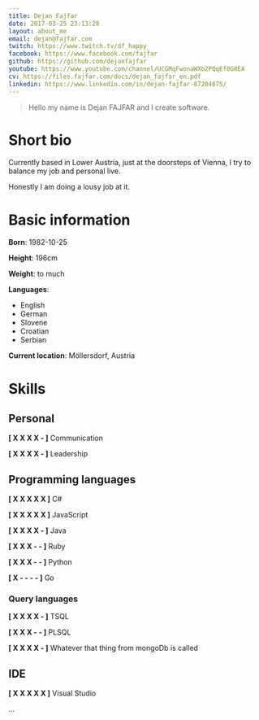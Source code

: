 ```yaml
---
title: Dejan Fajfar
date: 2017-03-25 23:13:28
layout: about_me
email: dejan@fajfar.com
twitch: https://www.twitch.tv/df_happy
facebook: https://www.facebook.com/fajfar
github: https://github.com/dejanfajfar
youtube: https://www.youtube.com/channel/UCGMqFwonaWXb2PQqEf0G8EA
cv: https://files.fajfar.com/docs/dejan_fajfar_en.pdf
linkedin: https://www.linkedin.com/in/dejan-fajfar-87204675/
---
```


> Hello my name is Dejan FAJFAR and I create software. 

# Short bio

Currently based in Lower Austria, just at the doorsteps of Vienna, I try to balance my job and personal live. 

Honestly I am doing a lousy job at it. 

# Basic information

__Born__: 1982-10-25

__Height__: 196cm

__Weight__: to much

__Languages__:

* English
* German
* Slovene
* Croatian
* Serbian

__Current location__: Möllersdorf, Austria

# Skills

## Personal

__[ X X X X - ]__ Communication
 
__[ X X X X - ]__ Leadership

## Programming languages

__[ X X X X X ]__ C#

__[ X X X X X ]__ JavaScript 

__[ X X X X - ]__ Java

__[ X X X - - ]__ Ruby

__[ X X X - - ]__ Python

__[ X - - - - ]__ Go

### Query languages

__[ X X X X - ]__ TSQL

__[ X X X - - ]__ PLSQL

__[ X X X X - ]__ Whatever that thing from mongoDb is called

## IDE

__[ X X X X X ]__ Visual Studio

...